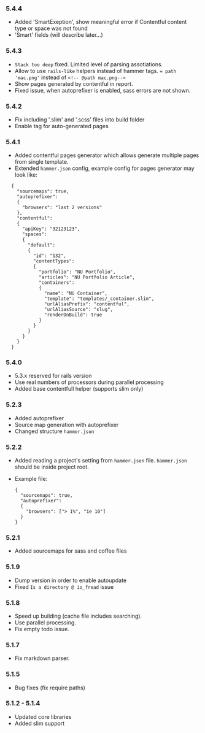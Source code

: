 ### 5.4.4

  * Added 'SmartExeption', show meaningful error if Contentful content type or space was not found
  * 'Smart' fields (will describe later...)

### 5.4.3
  
  * `Stack too deep` fixed. Limited level of parsing assotiations.
  *  Allow to use `rails-like` helpers instead of hammer tags. `= path 'mac.png'` instead of `<!-- @path mac.png-->` 
  * Show pages generated by contentful in report.
  * Fixed issue, when autoprefixer is enabled, sass errors are not shown.
  

### 5.4.2

  * Fix including '.slim' and '.scss' files into build folder
  * Enable <!-- @path --> tag for auto-generated pages

### 5.4.1
  
  * Added contentful pages generator which allows generate multiple pages from single template.
  * Extended `hammer.json` config, example config for pages generator may look like:
```
  {
    "sourcemaps": true,
    "autoprefixer":
    {
      "browsers": "last 2 versions"
    },
    "contentful":
    {
      "apiKey": "32123123",
      "spaces": 
      {
        "default":
        {
          "id": "132",
          "contentTypes":
          {
            "portfolio": "NU Portfolio",
            "articles": "NU Portfolio Article",
            "containers":
            {
              "name": "NU Container",
              "template": "templates/_container.slim",
              "urlAliasPrefix": "contentful",
              "urlAliasSource": "slug",
              "renderOnBuild": true
            }
          }
        }
      }
    }
  }
```
### 5.4.0

  * 5.3.x reserved for rails version
  * Use real numbers of processors during parallel processing
  * Added base contentfull helper (supports slim only)

### 5.2.3

  * Added autoprefixer
  * Source map generation with autoprefixer
  * Changed structure `hammer.json` 

### 5.2.2

  * Added reading a project's setting from `hammer.json` file. `hammer.json` should be inside project root.
  * Example file:

        {
          "sourcemaps": true,
          "autoprefixer":
          {
            "browsers": ["> 1%", "ie 10"]
          }
        }

### 5.2.1

  * Added sourcemaps for sass and coffee files
  
### 5.1.9

 * Dump version in order to enable autoupdate
 * Fixed `Is a directory @ io_fread` issue

### 5.1.8

  * Speed up building (cache file includes searching).
  * Use parallel processing.
  * Fix empty todo issue.
 
### 5.1.7
 
  * Fix markdown parser.

### 5.1.5

  * Bug fixes (fix require paths)

### 5.1.2 - 5.1.4

  * Updated core libraries
  * Added slim support
